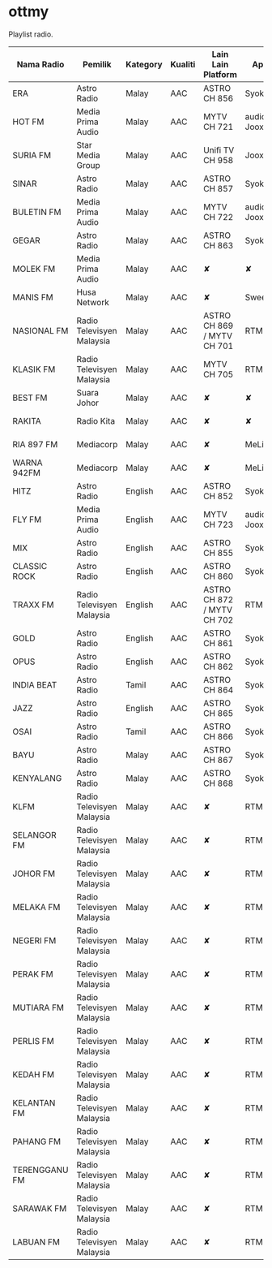 # ottmy
Playlist radio.



| Nama Radio | Pemilik | Kategory | Kualiti | Lain Lain Platform | Apps | Youtube | Sumber |
|---|---|---|---|---|---|---|---|
| ERA | Astro Radio | Malay | AAC | ASTRO CH 856 | Syok  | ✔ | Official Website
| HOT FM | Media Prima Audio | Malay | AAC | MYTV CH 721 | audio+ / Joox | ✔ |  Official Website
| SURIA FM | Star Media Group | Malay | AAC | Unifi TV CH 958 | Joox | ✔ | Official Website 
| SINAR | Astro Radio | Malay | AAC | ASTRO CH 857 | Syok | ✔ | Official Website
| BULETIN FM | Media Prima Audio | Malay | AAC | MYTV CH 722 | audio+  / Joox | ✔ | Official Website   
| GEGAR | Astro Radio | Malay | AAC | ASTRO CH 863 | Syok | ✘ | Official Website 
| MOLEK FM | Media Prima Audio | Malay | AAC | ✘ | ✘| ✔ | Official Website 
| MANIS FM | Husa Network| Malay | AAC | ✘ | Sweet+ | ✘ | Official Website
| NASIONAL FM | Radio Televisyen Malaysia | Malay | AAC | ASTRO CH 869 / MYTV CH 701 | RTM Klik | ✘ | Official Website
| KLASIK FM | Radio Televisyen Malaysia | Malay | AAC | MYTV CH 705 | RTM Klik | ✘ | Official Website
| BEST FM | Suara Johor| Malay | AAC | ✘ | ✘ | ✘ | Official Website
| RAKITA | Radio Kita | Malay | AAC | ✘ | ✘ | ✘ | Official Website
| RIA 897 FM  | Mediacorp | Malay | AAC | ✘ | MeListen | ✘ | Official Website
| WARNA 942FM | Mediacorp | Malay | AAC | ✘ | MeListen | ✘ | Official Website
| HITZ | Astro Radio | English | AAC | ASTRO CH 852 | Syok | ✔ | Official Website
| FLY FM | Media Prima Audio | English | AAC | MYTV CH 723 | audio+ / Joox | ✔ | Official Website
| MIX | Astro Radio | English | AAC | ASTRO CH 855 | Syok | ✘ | Official Website
| CLASSIC ROCK | Astro Radio | English | AAC | ASTRO CH 860 | Syok | ✘ | Official Website
| TRAXX FM | Radio Televisyen Malaysia | English | AAC | ASTRO CH 872 / MYTV CH 702 | RTM Klik | ✘ | Official Website
| GOLD | Astro Radio | English | AAC | ASTRO CH 861 | Syok | ✘ | Official Website
| OPUS | Astro Radio | English | AAC | ASTRO CH 862 | Syok | ✘ | Official Website
| INDIA BEAT | Astro Radio | Tamil | AAC | ASTRO CH 864 | Syok | ✘ | Official Website
| JAZZ | Astro Radio | English | AAC | ASTRO CH 865 | Syok | ✘ | Official Website
| OSAI | Astro Radio | Tamil | AAC | ASTRO CH 866 | Syok | ✘ | Official Website
| BAYU | Astro Radio | Malay | AAC | ASTRO CH 867 | Syok | ✘ | Official Website
| KENYALANG | Astro Radio | Malay | AAC | ASTRO CH 868 | Syok | ✘ | Official Website
| KLFM | Radio Televisyen Malaysia | Malay | AAC | ✘ | RTM Klik | ✘ | Official Website
| SELANGOR FM | Radio Televisyen Malaysia | Malay | AAC | ✘ | RTM Klik | ✘ | Official Website
| JOHOR FM | Radio Televisyen Malaysia | Malay | AAC | ✘ | RTM Klik | ✘ | Official Website
| MELAKA FM | Radio Televisyen Malaysia | Malay | AAC | ✘ | RTM Klik | ✘ | Official Website
| NEGERI FM | Radio Televisyen Malaysia | Malay | AAC | ✘ | RTM Klik | ✘ | Official Website
| PERAK FM | Radio Televisyen Malaysia | Malay | AAC | ✘ | RTM Klik | ✘ | Official Website
| MUTIARA FM | Radio Televisyen Malaysia | Malay | AAC | ✘ | RTM Klik | ✘ | Official Website
| PERLIS FM | Radio Televisyen Malaysia | Malay | AAC | ✘ | RTM Klik | ✘ | Official Website
| KEDAH FM | Radio Televisyen Malaysia | Malay | AAC | ✘ | RTM Klik | ✘ | Official Website
| KELANTAN FM | Radio Televisyen Malaysia | Malay | AAC | ✘ | RTM Klik | ✘ | Official Website 
| PAHANG FM | Radio Televisyen Malaysia | Malay | AAC | ✘ | RTM Klik | ✘ | Official Website
| TERENGGANU FM | Radio Televisyen Malaysia | Malay | AAC | ✘ | RTM Klik | ✘ | Official Website
| SARAWAK FM | Radio Televisyen Malaysia | Malay | AAC | ✘ | RTM Klik | ✘ | Official Website
| LABUAN FM | Radio Televisyen Malaysia | Malay | AAC | ✘ | RTM Klik | ✘ | Official Website

